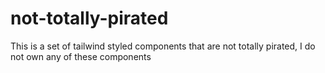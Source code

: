 # not-totally-pirated
This is a set of tailwind styled components that are not totally pirated, I do not own any of these components
